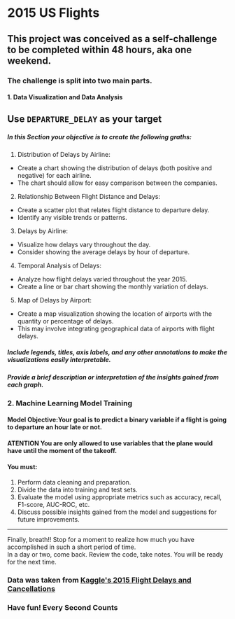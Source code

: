 # 2015 US Flights

## This project was conceived as a self-challenge to be completed within 48 hours, aka one weekend.

### The challenge is split into two main parts.

#### 1. Data Visualization and Data Analysis 
Use `DEPARTURE_DELAY` as your target
----
##### In this Section your objective is to create the following graths:

1. Distribution of Delays by Airline:
- Create a chart showing the distribution of delays (both positive and negative) for each airline.
- The chart should allow for easy comparison between the companies.

2. Relationship Between Flight Distance and Delays:
- Create a scatter plot that relates flight distance to departure delay.
- Identify any visible trends or patterns.

3. Delays by Airline:
- Visualize how delays vary throughout the day.
- Consider showing the average delays by hour of departure.

4. Temporal Analysis of Delays:
- Analyze how flight delays varied throughout the year 2015.
- Create a line or bar chart showing the monthly variation of delays.

5. Map of Delays by Airport:
- Create a map visualization showing the location of airports with the quantity or percentage of delays.
- This may involve integrating geographical data of airports with flight delays.

##### Include legends, titles, axis labels, and any other annotations to make the visualizations easily interpretable.
##### Provide a brief description or interpretation of the insights gained from each graph.

### 2. Machine Learning Model Training

#### Model Objective:Your goal is to predict a binary variable if a flight is going to departure an hour late or not.

#### **ATENTION** You are only allowed to use variables that the plane would have until the moment of the takeoff. 

#### You must:
1. Perform data cleaning and preparation.
2. Divide the data into training and test sets.
3. Evaluate the model using appropriate metrics such as accuracy, recall, F1-score, AUC-ROC, etc.
4. Discuss possible insights gained from the model and suggestions for future improvements.
___

Finally, breath!! Stop for a moment to realize how much you have accomplished in such a short period of time. \
In a day or two, come back. Review the code, take notes. You will be ready for the next time. 

### Data was taken from [Kaggle's 2015 Flight Delays and Cancellations](https://www.kaggle.com/datasets/usdot/flight-delays)

### Have fun! Every Second Counts
